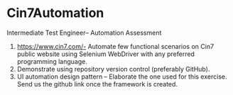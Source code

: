 # Cin7Automation

Intermediate Test Engineer– Automation Assessment
1.	https://www.cin7.com/- Automate few functional scenarios on Cin7 public website using Selenium WebDriver with any preferred programming language.
2.	Demonstrate using repository version control (preferably GitHub).
3.	UI automation design pattern – Elaborate the one used for this exercise.
Send us the github link once the framework is created.
